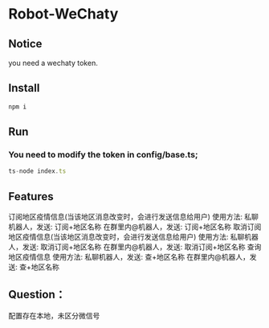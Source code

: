 # Robot-WeChaty

## Notice
you need a wechaty token.

## Install
```js
npm i
```

## Run
### You need to modify the token in config/base.ts;
```js
ts-node index.ts
```

## Features
订阅地区疫情信息(当该地区消息改变时，会进行发送信息给用户)
  使用方法: 私聊机器人，发送: 订阅+地区名称
           在群里内@机器人，发送: 订阅+地区名称
取消订阅地区疫情信息(当该地区消息改变时，会进行发送信息给用户)
  使用方法: 私聊机器人，发送: 取消订阅+地区名称
           在群里内@机器人，发送: 取消订阅+地区名称
查询地区疫情信息
  使用方法: 私聊机器人，发送: 查+地区名称
           在群里内@机器人，发送: 查+地区名称

## Question：
  配置存在本地，未区分微信号
